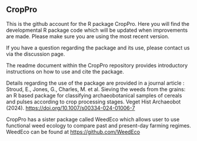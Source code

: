 ## CropPro
This is the github account for the R package CropPro. Here you will find the developmental R package code which will be updated when improvements are made. Please make sure you are using the most recent version. 

If you have a question regarding the package and its use, please contact us via the discussion page.

The readme document within the CropPro repository provides introductory instructions on how to use and cite the package.

Details regarding the use of the package are provided in a journal article : Stroud, E., Jones, G., Charles, M. et al. Sieving the weeds from the grains: an R based package for classifying archaeobotanical samples of cereals and pulses according to crop processing stages. Veget Hist Archaeobot (2024). https://doi.org/10.1007/s00334-024-01006-7

CropPro has a sister package called WeedEco which allows user to use functional weed ecology to compare past and present-day farming regimes. WeedEco can be found at https://github.com/WeedEco
